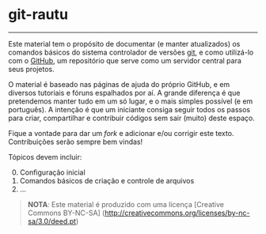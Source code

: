 # git-rautu
------------------------------------------------------------------------

Este material tem o propósito de documentar (e manter atualizados) os
comandos básicos do sistema controlador de versões
[git](http://git-scm.com), e como utilizá-lo com o
[GitHub](https://github.com), um repositório que serve como um servidor
central para seus projetos.

O material é baseado nas páginas de ajuda do próprio GitHub, e em
diversos tutoriais e fóruns espalhados por aí. A grande diferença é que
pretendemos manter tudo em um só lugar, e o mais simples possível (e em
português). A intenção é que um iniciante consiga seguir todos os passos
para criar, compartilhar e contribuir códigos sem sair (muito) deste
espaço.

Fique a vontade para dar um *fork* e adicionar e/ou corrigir este
texto. Contribuições serão sempre bem vindas!

Tópicos devem incluir:

0. Configuração inicial
1. Comandos básicos de criação e controle de arquivos
3. ...

> **NOTA**: Este material é produzido com uma licença
    [Creative Commons BY-NC-SA]
    (http://creativecommons.org/licenses/by-nc-sa/3.0/deed.pt)
